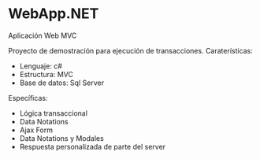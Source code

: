 # WebApp.NET
Aplicación Web MVC

Proyecto de demostración para ejecución de transacciones.
Caraterísticas:
- Lenguaje: c#
- Estructura: MVC
- Base de datos: Sql Server

Específicas:
- Lógica transaccional
- Data Notations
- Ajax Form
- Data Notations y Modales
- Respuesta personalizada de parte del server
